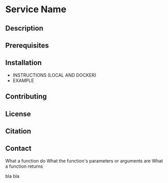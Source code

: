 # **Service Name**

## **Description**

## **Prerequisites**

## **Installation**
- INSTRUCTIONS (LOCAL AND DOCKER)
- EXAMPLE

## **Contributing**

## **License**

## **Citation**

## **Contact**

What a function do
What the function's parameters or arguments are
What a function returns

bla bla